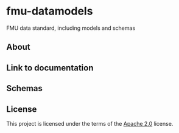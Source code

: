 # fmu-datamodels

FMU data standard, including models and schemas

## About

## Link to documentation

## Schemas

## License

This project is licensed under the terms of the [Apache
2.0](https://github.com/equinor/fmu-datamodels/blob/main/LICENSE) license.
